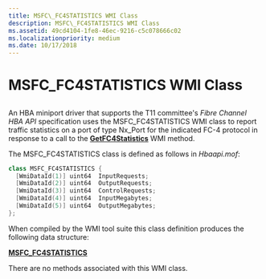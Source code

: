 ```yaml
---
title: MSFC\_FC4STATISTICS WMI Class
description: MSFC\_FC4STATISTICS WMI Class
ms.assetid: 49cd4104-1fe8-46ec-9216-c5c078666c02
ms.localizationpriority: medium
ms.date: 10/17/2018
---
```


# MSFC\_FC4STATISTICS WMI Class


## <span id="ddk_msfc_fc4statistics_wmi_class_kr"></span><span id="DDK_MSFC_FC4STATISTICS_WMI_CLASS_KR"></span>


An HBA miniport driver that supports the T11 committee's *Fibre Channel HBA API* specification uses the MSFC\_FC4STATISTICS WMI class to report traffic statistics on a port of type Nx\_Port for the indicated FC-4 protocol in response to a call to the [**GetFC4Statistics**](getfc4statistics.md) WMI method.

The MSFC\_FC4STATISTICS class is defined as follows in *Hbaapi.mof*:

```cpp
class MSFC_FC4STATISTICS {
  [WmiDataId(1)] uint64  InputRequests;
  [WmiDataId(2)] uint64  OutputRequests;
  [WmiDataId(3)] uint64  ControlRequests;
  [WmiDataId(4)] uint64  InputMegabytes;
  [WmiDataId(5)] uint64  OutputMegabytes;
};
```

When compiled by the WMI tool suite this class definition produces the following data structure:

[**MSFC\_FC4STATISTICS**](https://docs.microsoft.com/windows-hardware/drivers/ddi/content/hbapiwmi/ns-hbapiwmi-_msfc_fc4statistics)

There are no methods associated with this WMI class.

 

 





